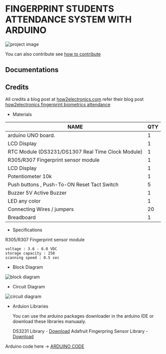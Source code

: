 # FINGERPRINT STUDENTS ATTENDANCE SYSTEM WITH ARDUINO

![ project image ](https://how2electronics.com/wp-content/uploads/2019/01/Fingerprint-Sensor-Biometric-Attendance-System.jpg)

You can also contribute see [how to contribute](../CONTRIBUTING.md)

## Documentations

## Credits

All credits a blog post at [how2electronics.com](https://how2electronics.com/)
refer their blog post [how2electronics fingerprint biometrics attendance](https://how2electronics.com/fingerprint-biometric-attendance-system-arduino/)

- Materials

| NAME           | QTY         |
|----------------|-------------|
| arduino UNO board.| 1|
| LCD Display | 1
| RTC Module (DS3231/DS1307 Real Time Clock Module)|1
| R305/R307 Fingerprint sensor module|1
| LCD Display | 1
| Potentiometer 10k | 1
| Push buttons , Push-To-ON Reset Tact Switch | 5
| Buzzer 5V Active Buzzer | 1
| LED any color | 1
| Connecting Wires / jumpers | 20
| Breadboard | 1

- Specifications

R305/R307 Fingerprint sensor module

    voltage : 3.6 - 6.0 VDC
    storage capacity : 250
    scanning speed : 0.5 sec

- Block Diagram

![block diagram](https://how2electronics.com/wp-content/uploads/2018/06/block-Diagram-700x331.png)

- Circuit Diagram

![circuit diagram](https://how2electronics.com/wp-content/uploads/2019/01/fingerprint-attendance-circuit-diagram-960x487.jpg)

- Arduion Libraries

    You can use the arduino packages downloader in the arduino IDE or download these libraries manuaaly.

    DS3231 Library - [Download](https://github.com/rodan/ds3231)
    Adafruit Fingerpring Sensor Library - [Download](https://github.com/adafruit/Adafruit-Fingerprint-Sensor-Library)

Arduino code here -> [ARDUINO CODE](./fingerprint-attendance/fingerprint-attendance.ino)
